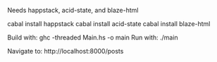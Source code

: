 Needs happstack, acid-state, and blaze-html

cabal install happstack
cabal install acid-state
cabal install blaze-html

Build with: ghc -threaded Main.hs -o main
Run with: ./main

Navigate to: http://localhost:8000/posts
